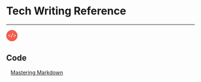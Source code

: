 

# Tech Writing Reference

---


![Code Image](/images/code.png)
## Code

&nbsp;&nbsp;&nbsp;[Mastering Markdown](https://guides.github.com/features/mastering-markdown/)
